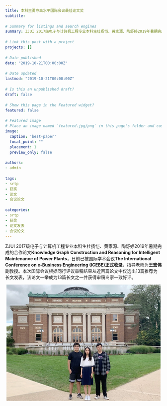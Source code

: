 ```yaml
---
title: 本科生勇夺高水平国际会议最佳论文奖
subtitle:  

# Summary for listings and search engines
summary: ZJUI 2017级电子与计算机工程专业本科生杜扬恺、黄家源、陶舒婷2019年暑期完成的合作论文被国际会议ICEBE接收并录用为best paper。

# Link this post with a project
projects: []

# Date published
date: "2019-10-21T00:00:00Z"

# Date updated
lastmod: "2019-10-21T00:00:00Z"

# Is this an unpublished draft?
draft: false

# Show this page in the Featured widget?
featured: false

# Featured image
# Place an image named `featured.jpg/png` in this page's folder and customize its options here.
image:
  caption: 'best-paper'
  focal_point: ""
  placement: 1
  preview_only: false

authors:
- admin

tags:
- srtp
- 获奖
- 论文
- 会议论文

categories:
- srtp
- 获奖
- 论文发表
- 会议论文
---
```



ZJUI 2017级电子与计算机工程专业本科生杜扬恺、黄家源、陶舒婷2019年暑期完成的合作论文**Knowledge Graph Construction and Reasoning for Intelligent Maintenance of Power Plants**，日前已被国际学术会议**The International Conference on e-Business Engineering (ICEBE)正式收录**，指导老师为**王宏伟**副教授。本次国际会议根据同行评议审稿结果从近百篇论文中仅选出13篇推荐为长文发表，该论文一举成为13篇长文之一并获得审稿专家一致好评。
<div style='text-align:center'>
  <img src='news_1.png' alt=''>
</div>
